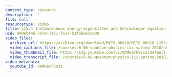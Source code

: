 ```yaml
---
content_type: resource
description: ''
file: null
resourcetype: Video
title: L15.4 Instantaneous energy eigenstates and Schrodinger equation
uid: 990ebe46-7570-1151-f1a7-51fabaecde39
video_files:
  archive_url: https://archive.org/download/MIT8.06S18/MIT8_06S18_L15S4_300k.mp4
  video_captions_file: /courses/8-06-quantum-physics-iii-spring-2018/a5fd8ca6c3275bf7876e312d5cfa31df_0AM6arPSszI.vtt
  video_thumbnail_file: https://img.youtube.com/vi/0AM6arPSszI/default.jpg
  video_transcript_file: /courses/8-06-quantum-physics-iii-spring-2018/da5605b8e42473108a6728e2471bdaf4_0AM6arPSszI.pdf
video_metadata:
  youtube_id: 0AM6arPSszI
---
```

